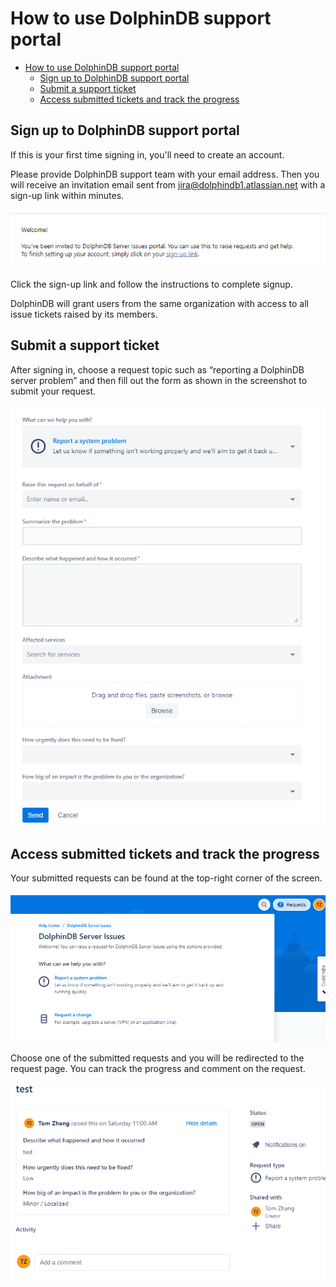 # How to use DolphinDB support portal

- [How to use DolphinDB support portal](#how-to-use-dolphindb-support-portal)
  - [Sign up to DolphinDB support portal](#sign-up-to-dolphindb-support-portal)
  - [Submit a support ticket](#submit-a-support-ticket)
  - [Access submitted tickets and track the progress](#access-submitted-tickets-and-track-the-progress)

## Sign up to DolphinDB support portal

If this is your first time signing in, you'll need to create an account. 

Please provide DolphinDB support team with your email address. Then you will receive an invitation email sent from [jira@dolphindb1.atlassian.net](mailto:jira@dolphindb1.atlassian.net) with a sign-up link within minutes. 


![image](images/portal/welcome.png)


Click the sign-up link and follow the instructions to complete signup.

DolphinDB will grant users from the same organization with access to all issue tickets raised by its members. 

## Submit a support ticket

After signing in, choose a request topic such as “reporting a DolphinDB server problem” and then fill out the form as shown in the screenshot to submit your request. 

![image](images/portal/report.png)


## Access submitted tickets and track the progress

 

Your submitted requests can be found at the top-right corner of the screen. 


![image](images/portal/issue.png)


Choose one of the submitted requests and you will be redirected to the request page. You can track the progress and comment on the request. 

![image](images/portal/test.png)
